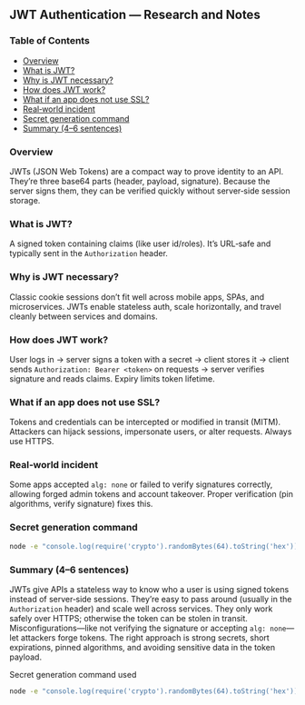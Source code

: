## JWT Authentication — Research and Notes

### Table of Contents
- [Overview](#overview)
- [What is JWT?](#what-is-jwt)
- [Why is JWT necessary?](#why-is-jwt-necessary)
- [How does JWT work?](#how-does-jwt-work)
- [What if an app does not use SSL?](#what-if-an-app-does-not-use-ssl)
- [Real‑world incident](#real-world-incident)
- [Secret generation command](#secret-generation-command)
- [Summary (4–6 sentences)](#summary-46-sentences)

### Overview
JWTs (JSON Web Tokens) are a compact way to prove identity to an API. They’re three base64 parts (header, payload, signature). Because the server signs them, they can be verified quickly without server‑side session storage.

### What is JWT?
A signed token containing claims (like user id/roles). It’s URL‑safe and typically sent in the `Authorization` header.

### Why is JWT necessary?
Classic cookie sessions don’t fit well across mobile apps, SPAs, and microservices. JWTs enable stateless auth, scale horizontally, and travel cleanly between services and domains.

### How does JWT work?
User logs in → server signs a token with a secret → client stores it → client sends `Authorization: Bearer <token>` on requests → server verifies signature and reads claims. Expiry limits token lifetime.

### What if an app does not use SSL?
Tokens and credentials can be intercepted or modified in transit (MITM). Attackers can hijack sessions, impersonate users, or alter requests. Always use HTTPS.

### Real‑world incident
Some apps accepted `alg: none` or failed to verify signatures correctly, allowing forged admin tokens and account takeover. Proper verification (pin algorithms, verify signature) fixes this.

### Secret generation command
```bash
node -e "console.log(require('crypto').randomBytes(64).toString('hex'))"
```

### Summary (4–6 sentences)
JWTs give APIs a stateless way to know who a user is using signed tokens instead of server‑side sessions. They’re easy to pass around (usually in the `Authorization` header) and scale well across services. They only work safely over HTTPS; otherwise the token can be stolen in transit. Misconfigurations—like not verifying the signature or accepting `alg: none`—let attackers forge tokens. The right approach is strong secrets, short expirations, pinned algorithms, and avoiding sensitive data in the token payload.

Secret generation command used
```bash
node -e "console.log(require('crypto').randomBytes(64).toString('hex'))"
```

